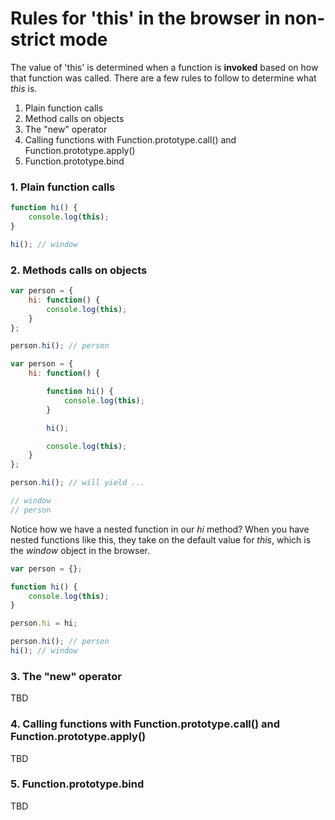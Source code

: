 Rules for 'this' in the browser in non-strict mode
==================================================

The value of 'this' is determined when a function is __invoked__ based on how that function was called. There are a few rules to follow to determine what _this_ is. 

1. Plain function calls
2. Method calls on objects
3. The "new" operator
4. Calling functions with Function.prototype.call() and Function.prototype.apply()
5. Function.prototype.bind

### 1. Plain function calls

```js
function hi() {
	console.log(this);
}

hi(); // window
```

### 2. Methods calls on objects

```js
var person = {
	hi: function() {
		console.log(this);
	}
};

person.hi(); // person
```

```js
var person = {
	hi: function() {

		function hi() {
			console.log(this);
		}

		hi();

		console.log(this);
	}
};

person.hi(); // will yield ...

// window
// person
```

Notice how we have a nested function in our _hi_ method? When you have nested functions like this, they take on the default value for _this_, which is the _window_ object in the browser.

```js
var person = {};

function hi() {
	console.log(this);
}

person.hi = hi;

person.hi(); // person
hi(); // window
```

### 3. The "new" operator

TBD

### 4. Calling functions with Function.prototype.call() and Function.prototype.apply()

TBD

### 5. Function.prototype.bind

TBD

